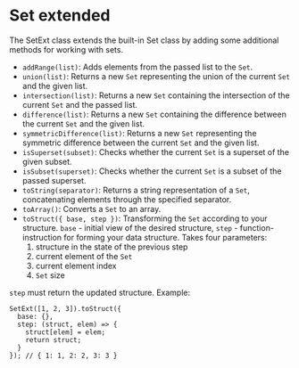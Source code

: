 # Set extended
The SetExt class extends the built-in Set class by adding some additional methods for working with sets.

* `addRange(list)`: Adds elements from the passed list to the `Set`.
* `union(list)`: Returns a new `Set` representing the union of the current `Set` and the given list.
* `intersection(list)`: Returns a new `Set` containing the intersection of the current `Set` and the passed list.
* `difference(list)`: Returns a new `Set` containing the difference between the current `Set` and the given list.
* `symmetricDifference(list)`: Returns a new `Set` representing the symmetric difference between the current `Set` and the given list.
* `isSuperset(subset)`: Checks whether the current `Set` is a superset of the given subset.
* `isSubset(superset)`: Checks whether the current `Set` is a subset of the passed superset.
* `toString(separator)`: Returns a string representation of a `Set`, concatenating elements through the specified separator.
* `toArray()`: Converts a `Set` to an array.
* `toStruct({ base, step })`: Transforming the `Set` according to your structure. `base` - initial view of the desired structure, `step` - function-instruction for forming your data structure. Takes four parameters:
  1. structure in the state of the previous step
  2. current element of the `Set`
  3. current element index
  4. `Set` size

`step` must return the updated structure.
Example:
```
SetExt([1, 2, 3]).toStruct({
  base: {},
  step: (struct, elem) => {
    struct[elem] = elem;
    return struct;
  }
}); // { 1: 1, 2: 2, 3: 3 }
```